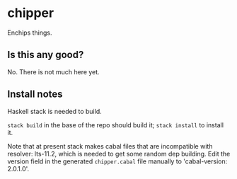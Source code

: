 # chipper

Enchips things.

## Is this any good?

No. There is not much here yet.

## Install notes

Haskell stack is needed to build.

`stack build` in the base of the repo should build it; `stack install` to install it.

Note that at present stack makes cabal files that are incompatible with resolver: lts-11.2, which is needed to get some random dep building. Edit the version field in the generated `chipper.cabal` file manually to 'cabal-version: 2.0.1.0'.
